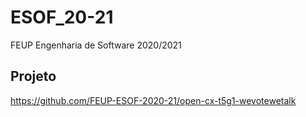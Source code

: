 # ESOF_20-21
FEUP Engenharia de Software 2020/2021

## Projeto

https://github.com/FEUP-ESOF-2020-21/open-cx-t5g1-wevotewetalk

